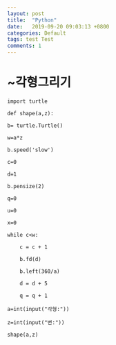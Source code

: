 ```yaml
---
layout: post
title:  "Python"
date:   2019-09-20 09:03:13 +0800
categories: Default
tags: test Test
comments: 1
---
```

# ~각형그리기
    import turtle

    def shape(a,z):

    b= turtle.Turtle()
    
    w=a*z
    
    b.speed('slow')
    
    c=0
    
    d=1
    
    b.pensize(2)
    
    q=0
    
    u=0
    
    x=0
    
    while c<w:
    
        c = c + 1
        
        b.fd(d)
        
        b.left(360/a)
        
        d = d + 5
        
        q = q + 1

    a=int(input("각형:"))

    z=int(input("변:"))

    shape(a,z)



[jekyll-docs]: https://jekyllrb.com/docs/home
[jekyll-gh]:   https://github.com/jekyll/jekyll
[jekyll-talk]: https://talk.jekyllrb.com/
